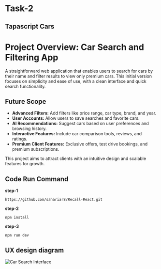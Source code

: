 # Task-2
## Tapascript Cars

# Project Overview: Car Search and Filtering App

A straightforward web application that enables users to search for cars by their name and filter results to view only premium cars. This initial version focuses on simplicity and ease of use, with a clean interface and quick search functionality.

## Future Scope
- **Advanced Filters:** Add filters like price range, car type, brand, and year.
- **User Accounts:** Allow users to save searches and favorite cars.
- **AI Recommendations:** Suggest cars based on user preferences and browsing history.
- **Interactive Features:** Include car comparison tools, reviews, and ratings.
- **Premium Client Features:** Exclusive offers, test drive bookings, and premium subscriptions.

This project aims to attract clients with an intuitive design and scalable features for growth.

## Code Run Command

**step-1**
```
https://github.com/sahariar8/Recall-React.git
```
**step-2**
```
npm install
```
**step-3**
```
npm run dev
```
## UX design diagram

![Car Search Interface](file:///home/shahariar/Downloads/tapa.png)
